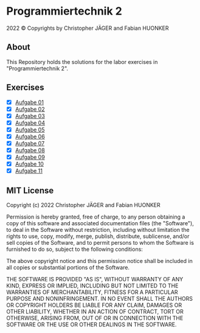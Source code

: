 # Programmiertechnik 2
2022 &copy; Copyrights by Christopher JÄGER and Fabian HUONKER

## About
This Repository holds the solutions for the labor exercises in "Programmiertechnik 2".

## Exercises
- [X] [Aufgabe 01](./src/aufgabe01)
- [X] [Aufgabe 02](./src/aufgabe02)
- [X] [Aufgabe 03](./src/aufgabe03)
- [X] [Aufgabe 04](./src/aufgabe04)
- [X] [Aufgabe 05](./src/aufgabe05)
- [X] [Aufgabe 06](./src/aufgabe06)
- [X] [Aufgabe 07](./src/aufgabe07)
- [X] [Aufgabe 08](./src/aufgabe08)
- [X] [Aufgabe 09](./src/aufgabe09)
- [X] [Aufgabe 10](./src/aufgabe10)
- [X] [Aufgabe 11](./src/aufgabe11)

## MIT License

Copyright (c) 2022 Christopher JÄGER and Fabian HUONKER

Permission is hereby granted, free of charge, to any person obtaining a copy
of this software and associated documentation files (the "Software"), to deal
in the Software without restriction, including without limitation the rights
to use, copy, modify, merge, publish, distribute, sublicense, and/or sell
copies of the Software, and to permit persons to whom the Software is
furnished to do so, subject to the following conditions:

The above copyright notice and this permission notice shall be included in all
copies or substantial portions of the Software.

THE SOFTWARE IS PROVIDED "AS IS", WITHOUT WARRANTY OF ANY KIND, EXPRESS OR
IMPLIED, INCLUDING BUT NOT LIMITED TO THE WARRANTIES OF MERCHANTABILITY,
FITNESS FOR A PARTICULAR PURPOSE AND NONINFRINGEMENT. IN NO EVENT SHALL THE
AUTHORS OR COPYRIGHT HOLDERS BE LIABLE FOR ANY CLAIM, DAMAGES OR OTHER
LIABILITY, WHETHER IN AN ACTION OF CONTRACT, TORT OR OTHERWISE, ARISING FROM,
OUT OF OR IN CONNECTION WITH THE SOFTWARE OR THE USE OR OTHER DEALINGS IN THE
SOFTWARE.
